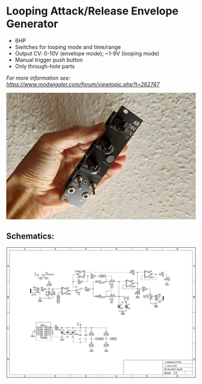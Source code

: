 # Looping Attack/Release Envelope Generator

* 6HP
* Switches for looping mode and time/range 
* Output CV: 0-10V (envelope mode); ~1-9V (looping mode)
* Manual trigger push button
* Only through-hole parts

*For more information see: https://www.modwiggler.com/forum/viewtopic.php?t=262747*

![example build](https://github.com/diysynth/EURORACK-MODULES/blob/main/LOOPING%20A-R/ar-example.jpg)

## Schematics:

![schematics](https://github.com/diysynth/EURORACK-MODULES/blob/main/LOOPING%20A-R/loop-ar-schematic.png?raw=true)
